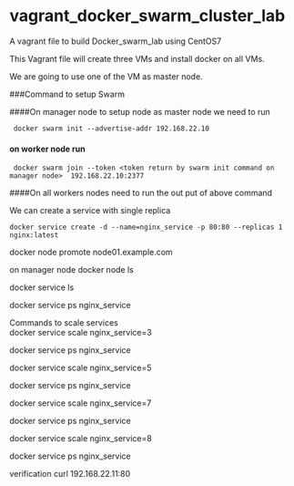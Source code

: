 # vagrant_docker_swarm_cluster_lab
A vagrant file to build Docker_swarm_lab using CentOS7




This Vagrant file will create three VMs and install docker on all VMs. 

We are going to use one of the VM as master node.

###Command to setup Swarm 

####On manager node
to setup node as master node we need to run  

     docker swarm init --advertise-addr 192.168.22.10
     
#### on worker node run
     docker swarm join --token <token return by swarm init command on manager node>  192.168.22.10:2377
     
     
####On all workers nodes
   need to run the out put of above command

We can create a service with single replica 

    docker service create -d --name=nginx_service -p 80:80 --replicas 1 nginx:latest

  
  
docker node promote node01.example.com
  
  
  
  
  
  
on manager node
    docker node ls

   docker service ls
  
  
   docker service ps nginx_service
   
 Commands to scale services   
   docker service scale nginx_service=3
   
   docker service ps nginx_service
   
   docker service scale nginx_service=5
   
   docker service ps nginx_service
   
   docker service scale nginx_service=7
   
   docker service ps nginx_service
   
   docker service scale nginx_service=8
   
   docker service ps nginx_service
   
   
   verification 
   curl 192.168.22.11:80
